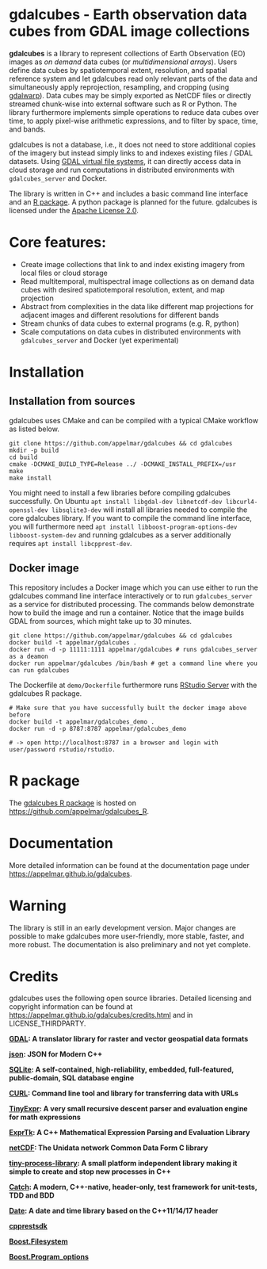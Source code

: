 # gdalcubes - Earth observation data cubes from GDAL image collections

**gdalcubes** is a library to represent collections of Earth Observation (EO) images
as _on demand_ data cubes (or _multidimensional arrays_). Users define data cubes by spatiotemporal extent, resolution, and 
spatial reference system and let gdalcubes read only relevant parts of the data and simultaneously apply reprojection, resampling, and cropping (using [gdalwarp](https://www.gdal.org/gdalwarp.html)).
Data cubes may be simply exported as NetCDF files or directly streamed chunk-wise into external software such as R or Python. The library furthermore
implements simple operations to reduce data cubes over time, to apply pixel-wise arithmetic expressions, and to filter by space, time, and bands.

gdalcubes is not a database, i.e., it does not need to store additional copies of the imagery but instead
simply links to and indexes existing files / GDAL datasets. Using [GDAL virtual file systems](https://www.gdal.org/gdal_virtual_file_systems.html), it can directly access
data in cloud storage and run computations in distributed environments with `gdalcubes_server` and Docker. 

The library is written in C++ and includes a basic command line interface and an [R package]((https://github.com/appelmar/gdalcubes_R)). A python package is
planned for the future. gdalcubes is licensed under the [Apache License 2.0](https://www.apache.org/licenses/LICENSE-2.0).

# Core features:

- Create image collections that link to and index existing imagery from local files or cloud storage 
- Read multitemporal, multispectral image collections as on demand data cubes with desired spatiotemporal resolution, extent, and map projection
- Abstract from complexities in the data like different map projections for adjacent images and different resolutions for different bands
- Stream chunks of data cubes to external programs (e.g. R, python)
- Scale computations on data cubes in distributed environments with `gdalcubes_server` and Docker (yet experimental)



# Installation


## Installation from sources

gdalcubes uses CMake and can be compiled with a typical CMake workflow as listed below.

```
git clone https://github.com/appelmar/gdalcubes && cd gdalcubes
mkdir -p build 
cd build 
cmake -DCMAKE_BUILD_TYPE=Release ../ -DCMAKE_INSTALL_PREFIX=/usr
make 
make install
```

You might need to install a few libraries before compiling gdalcubes successfully. On Ubuntu `apt install libgdal-dev libnetcdf-dev libcurl4-openssl-dev libsqlite3-dev` will install all libraries needed to compile 
the core gdalcubes library. If you want to compile the command line interface, you will furthermore need `apt install libboost-program-options-dev libboost-system-dev`
and running gdalcubes as a server additionally requires `apt install libcpprest-dev`.





## Docker image
This repository includes a Docker image which you can use either to run the gdalcubes command line interface interactively
or to run `gdalcubes_server` as a service for distributed processing. The commands below demonstrate how to build the image and run a container.
Notice that the image builds GDAL from sources, which might take up to 30 minutes.
 

```
git clone https://github.com/appelmar/gdalcubes && cd gdalcubes 
docker build -t appelmar/gdalcubes .
docker run -d -p 11111:1111 appelmar/gdalcubes # runs gdalcubes_server as a deamon 
docker run appelmar/gdalcubes /bin/bash # get a command line where you can run gdalcubes 
``` 

The Dockerfile at `demo/Dockerfile` furthermore runs [RStudio Server](https://www.rstudio.com/products/rstudio-server/) with the gdalcubes R package.


```
# Make sure that you have successfully built the docker image above before
docker build -t appelmar/gdalcubes_demo .
docker run -d -p 8787:8787 appelmar/gdalcubes_demo 

# -> open http://localhost:8787 in a browser and login with user/password rstudio/rstudio.
``` 


# R package
The [gdalcubes R package](https://github.com/appelmar/gdalcubes_R) is hosted on https://github.com/appelmar/gdalcubes_R.


# Documentation
More detailed information can be found at the documentation page under https://appelmar.github.io/gdalcubes. 

# Warning
The library is still in an early development version. Major changes are possible to make gdalcubes more user-friendly, more stable, faster, and more robust.
The documentation is also preliminary and not yet complete.

# Credits
gdalcubes uses the following open source libraries. Detailed licensing and copyright information can be found at https://appelmar.github.io/gdalcubes/credits.html and in LICENSE_THIRDPARTY.


**[GDAL](https://www.gdal.org/):  A translator library for raster and vector geospatial data formats**

**[json](https://github.com/nlohmann/json): JSON for Modern C++**

**[SQLite](https://www.sqlite.org/): A self-contained, high-reliability, embedded, full-featured, public-domain, SQL database engine**

**[CURL](https://curl.haxx.se/): Command line tool and library for transferring data with URLs**

**[TinyExpr](https://github.com/codeplea/tinyexpr): A very small recursive descent parser and evaluation engine for math expressions**

**[ExprTk](http://www.partow.net/programming/exprtk/): A C++ Mathematical Expression Parsing and Evaluation Library**
 
**[netCDF](https://www.unidata.ucar.edu/software/netcdf): The Unidata network Common Data Form C library**
   
**[tiny-process-library](https://gitlab.com/eidheim/tiny-process-library): A small platform independent library making it simple to create and stop new processes in C++**

**[Catch](https://www.gdal.org/): A modern, C++-native, header-only, test framework for unit-tests, TDD and BDD**
       
**[Date](https://github.com/HowardHinnant/date): A date and time library based on the C++11/14/17 <chrono> header**   

**[cpprestsdk](https://github.com/Microsoft/cpprestsdk)**

**[Boost.Filesystem](https://www.boost.org/doc/libs/1_68_0/libs/filesystem/doc/index.htm)**

**[Boost.Program_options](https://www.boost.org/doc/libs/1_68_0/doc/html/program_options.html)**
